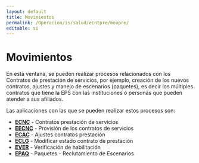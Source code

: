 ```yaml
---
layout: default
title: Movimientos
permalink: /Operacion/is/salud/ecntpre/movpre/
editable: si
---
```


# Movimientos  

En esta ventana, se pueden realizar procesos relacionados con los Contratos de prestación de servicios, por ejemplo, creación de los nuevos contratos, ajustes y manejo de escenarios (paquetes), es decir los múltiples contratos que tiene la EPS con las instituciones o personas que pueden atender a sus afiliados.  

Las aplicaciones con las que se pueden realizar estos procesos son:  

* [**ECNC**]() - Contratos prestación de servicios  
* [**EECNC**]() - Provisión de los contratos de servicios  
* [**ECAC**]() - Ajustes contratos prestación  
* [**ECLG**]() - Modificar estado contrato de prestación  
* [**EVER**]() - Verificación de habilitación  
* [**EPAQ**]() - Paquetes - Reclutamiento de Escenarios  

